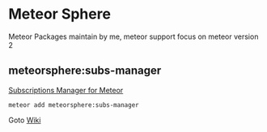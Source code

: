 # Meteor Sphere

Meteor Packages maintain by me, meteor support focus on meteor version 2

## meteorsphere:subs-manager

[Subscriptions Manager for Meteor](https://github.com/meteorsphere/subs-manager.git)

~~~
meteor add meteorsphere:subs-manager
~~~

Goto [Wiki](#pages/wiki)
